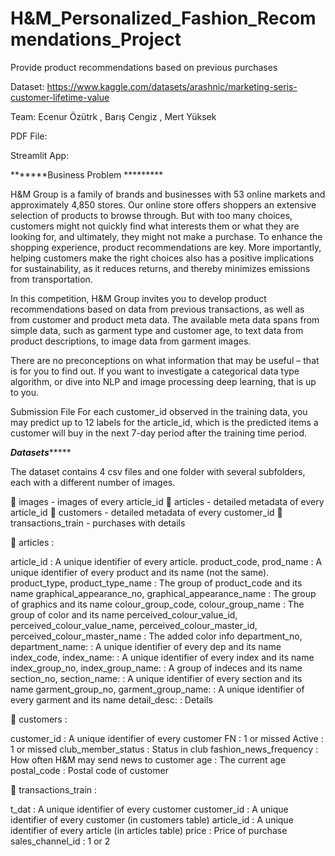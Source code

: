 
# H&M_Personalized_Fashion_Recommendations_Project
Provide product recommendations based on previous purchases

Dataset: https://www.kaggle.com/datasets/arashnic/marketing-seris-customer-lifetime-value

Team: Ecenur Özütrk , Barış Cengiz , Mert Yüksek

PDF File: 

Streamlit App: 


*******Business Problem *********

H&M Group is a family of brands and businesses with 53 online markets and approximately 4,850 stores. 
Our online store offers shoppers an extensive selection of products to browse through. 
But with too many choices, customers might not quickly find what interests them or what they are looking for, and ultimately, 
they might not make a purchase. To enhance the shopping experience, product recommendations are key. 
More importantly, helping customers make the right choices also has a positive implications for sustainability, as it reduces returns, 
and thereby minimizes emissions from transportation.

In this competition, H&M Group invites you to develop product recommendations based on data from previous transactions, 
as well as from customer and product meta data. The available meta data spans from simple data, such as garment type and customer age, 
to text data from product descriptions, to image data from garment images.

There are no preconceptions on what information that may be useful – that is for you to find out. If you want to investigate 
a categorical data type algorithm, or dive into NLP and image processing deep learning, that is up to you.

Submission File
For each customer_id observed in the training data, you may predict up to 12 labels for the article_id, which is the predicted items 
a customer will buy in the next 7-day period after the training time period. 

*******Datasets************

The dataset contains 4 csv files and one folder with several subfolders, each with a different number of images.

📸 images - images of every article_id
🙋 articles - detailed metadata of every article_id
👔 customers - detailed metadata of every customer_id
🧾 transactions_train - purchases with details

🙋 articles : 

article_id : A unique identifier of every article.
product_code, prod_name : A unique identifier of every product and its name (not the same).
product_type, product_type_name : The group of product_code and its name
graphical_appearance_no, graphical_appearance_name : The group of graphics and its name
colour_group_code, colour_group_name : The group of color and its name
perceived_colour_value_id, perceived_colour_value_name, perceived_colour_master_id, perceived_colour_master_name : The added color info
department_no, department_name: : A unique identifier of every dep and its name
index_code, index_name: : A unique identifier of every index and its name
index_group_no, index_group_name: : A group of indeces and its name
section_no, section_name: : A unique identifier of every section and its name
garment_group_no, garment_group_name: : A unique identifier of every garment and its name
detail_desc: : Details

👔 customers :

customer_id : A unique identifier of every customer
FN : 1 or missed
Active : 1 or missed
club_member_status : Status in club
fashion_news_frequency : How often H&M may send news to customer
age : The current age
postal_code : Postal code of customer

🧾 transactions_train : 

t_dat : A unique identifier of every customer
customer_id : A unique identifier of every customer (in customers table)
article_id : A unique identifier of every article (in articles table)
price : Price of purchase
sales_channel_id : 1 or 2
